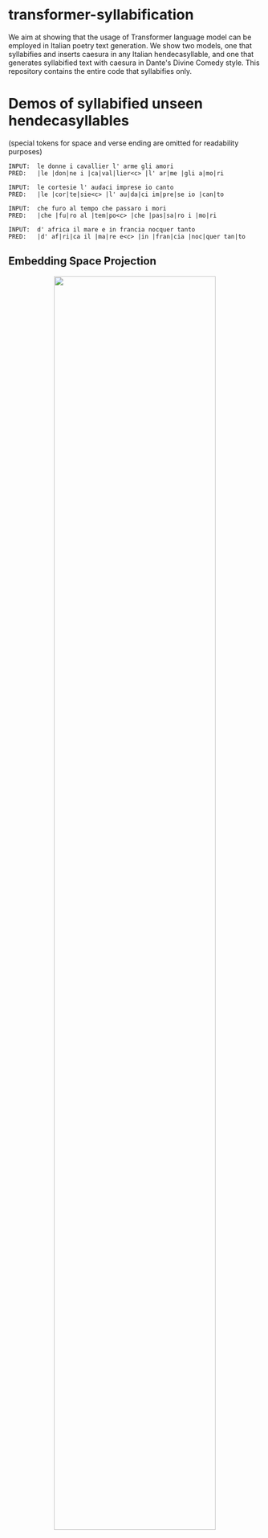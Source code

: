 # transformer-syllabification


We aim at showing that the usage of Transformer language model can be employed in Italian poetry text generation. We show two models, one that syllabifies and inserts caesura in any Italian hendecasyllable, and one that generates syllabified text with caesura in Dante's Divine Comedy style.
This repository contains the entire code that syllabifies only.

# Demos of syllabified unseen hendecasyllables
(special tokens for space and verse ending are omitted for readability purposes)

```
INPUT:  le donne i cavallier l' arme gli amori  
PRED:   |le |don|ne i |ca|val|lier<c> |l' ar|me |gli a|mo|ri

INPUT:  le cortesie l' audaci imprese io canto  
PRED:   |le |cor|te|sie<c> |l' au|da|ci im|pre|se io |can|to
  
INPUT:  che furo al tempo che passaro i mori  
PRED:   |che |fu|ro al |tem|po<c> |che |pas|sa|ro i |mo|ri
  
INPUT:  d' africa il mare e in francia nocquer tanto  
PRED:   |d' af|ri|ca il |ma|re e<c> |in |fran|cia |noc|quer tan|to
```


## Embedding Space Projection

<p align='center'>
  <img src="resources/embedding.gif" width="80%"/>
</p>
